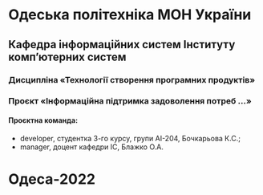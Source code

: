 # Одеська політехніка МОН України
## Кафедра інформаційних систем Інституту комп’ютерних систем 
### Дисципліна «Технології створення програмних продуктів» 
### Проєкт «Інформаційна підтримка задоволення потреб ...» 
#### Проєктна команда:
- developer, студентка 3-го курсу, групи АІ-204, Бочкарьова К.С.;
- manager, доцент кафедри ІС, Блажко О.А.
# Одеса-2022 
